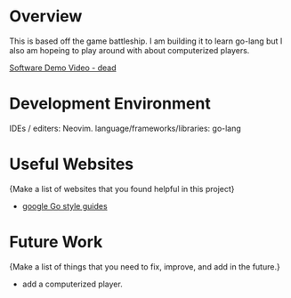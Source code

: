 # Overview

This is based off the game battleship. I am building it to learn go-lang but I also am hopeing to
    play around with about computerized players.

[Software Demo Video - dead]()

# Development Environment

IDEs / editers: Neovim.
language/frameworks/libraries: go-lang

# Useful Websites

{Make a list of websites that you found helpful in this project}
* [google Go style guides](https://google.github.io/styleguide/go/)

# Future Work

{Make a list of things that you need to fix, improve, and add in the future.}
* add a computerized player.


